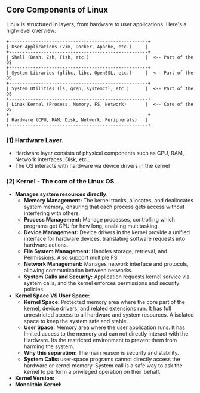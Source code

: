 ## Core Components of Linux
Linux is structured in layers, from hardware to user applications. Here's a high-level overview:

```
+----------------------------------------------------+
| User Applications (Vim, Docker, Apache, etc.)     |
+----------------------------------------------------+
| Shell (Bash, Zsh, Fish, etc.)                     |  <-- Part of the OS
+----------------------------------------------------+
| System Libraries (glibc, libc, OpenSSL, etc.)     |  <-- Part of the OS
+----------------------------------------------------+
| System Utilities (ls, grep, systemctl, etc.)      |  <-- Part of the OS
+----------------------------------------------------+
| Linux Kernel (Process, Memory, FS, Network)       |  <-- Core of the OS
+----------------------------------------------------+
| Hardware (CPU, RAM, Disk, Network, Peripherals)   |
+----------------------------------------------------+
```
### (1) Hardware Layer.
- Hardware layer consists of physical components such as CPU, RAM, Network interfaces, Disk, etc..
- The OS interacts with hardware via device drivers in the kernel

### (2) Kernel - The core of the Linux OS
- **Manages system resources directly:**
  - **Memory Management:** The kernel tracks, allocates, and deallocates system memory, ensuring that each process gets access without interfering with others.
  - **Process Management:** Manage processes, controlling which programs get CPU for how long, enabling multitasking.
  - **Device Management:** Device drivers in the kernel provide a unified interface for hardware devices, translating software requests into hardware actions.
  - **File System Management:** Handles storage, retrieval, and Permissions. Also support multiple FS.
  - **Network Management:** Manages network interface and protocols, allowing communication between networks.
  - **System Calls and Security:** Application requests kernel service via system calls, and the kernel enforces permissions and security policies.
- **Kernel Space VS User Space:**
  - **Kernel Space:** Protected memory area where the core part of the kernel, device drivers, and related extensions run. It has full unrestricted access to all hardware and system resources. A isolated space to keep the system safe and stable.
  - **User Space:** Memory area where the user application runs. It has limited access to the memory and can not directly interact with the Hardware. Its the restricted environment to prevent them from harming the system.
  - **Why this separation:** The main reason is security and stability.
  - **System Calls:** user-space programs cannot directly access the hardware or kernel memory. System call is a safe way to ask the kernel to perform a privileged operation on their behalf.
- **Kernel Version:**
- **Monolithic Kernel:**
